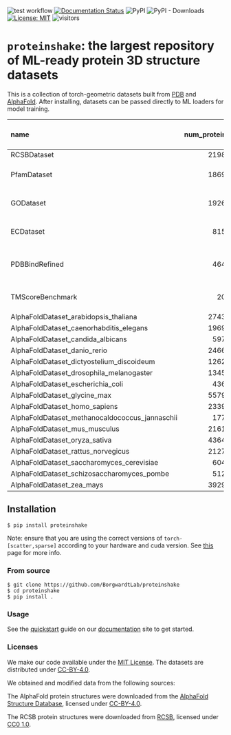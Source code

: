 [pypi-url]: https://pypi.org/project/proteinshake

![test workflow](https://github.com/BorgwardtLab/proteinshake/actions/workflows/build.yml/badge.svg)
[![Documentation Status](https://readthedocs.org/projects/proteinshake/badge/?version=latest)](https://proteinshake.readthedocs.io/en/latest/?badge=latest)
![PyPI](https://img.shields.io/pypi/v/proteinshake)
![PyPI - Downloads](https://img.shields.io/pypi/dm/proteinshake)
[![License: MIT](https://img.shields.io/badge/License-MIT-yellow.svg)](https://raw.githubusercontent.com/BorgwardtLab/proteinshake/main/LICENSE)
![visitors](https://visitor-badge.glitch.me/badge?page_id=BorgwardtLab.proteinshake)

# `proteinshake`: the largest repository of ML-ready protein 3D structure datasets

This is a collection of torch-geometric datasets built from [PDB](https://www.rcsb.org/) and [AlphaFold](https://alphafold.ebi.ac.uk/).
After installing, datasets can be passed directly to ML loaders for model training.


| name                                           |   num_proteins |   avg size (# residues) | property                                | values      | type                      |
|:-----------------------------------------------|---------------:|------------------------:|:----------------------------------------|:------------|:--------------------------|
| RCSBDataset                                    |          21989 |                 56.8898 | -                                     | -         | -                       |
| PfamDataset                                    |          18696 |                 59.4297 | Protein Family (Pfam)                   | 5215 (root) | Categorical, Hierarchical |
| GODataset                                      |          19267 |                 58.8485 | Gene Ontology (GO)                      | 101 (root)  | Categorical, Hierarchical |
| ECDataset                                      |           8150 |                 74.9618 | Enzyme Classification (`EC`)            | 2173        | Categorical               |
| PDBBindRefined                                 |           4642 |                108.806  | Small Mol. Binding Site (residue-level) | 2           | Binary                    |
| TMScoreBenchmark                               |            200 |                 49.458  | TM Score                                | [0-1]       | Real-valued, Pairwise     |
| AlphaFoldDataset_arabidopsis_thaliana          |          27434 |                 66.1312 | -                                     | -         | -                       |
| AlphaFoldDataset_caenorhabditis_elegans        |          19694 |                 65.0678 | -                                     | -         | -                       |
| AlphaFoldDataset_candida_albicans              |           5974 |                 62.782  | -                                     | -         | -                       |
| AlphaFoldDataset_danio_rerio                   |          24664 |                 75.2797 | -                                     | -         | -                       |
| AlphaFoldDataset_dictyostelium_discoideum      |          12622 |                 85.9275 | -                                     | -         | -                       |
| AlphaFoldDataset_drosophila_melanogaster       |          13458 |                 81.2947 | -                                     | -         | -                       |
| AlphaFoldDataset_escherichia_coli              |           4363 |                 51.5408 | -                                     | -         | -                       |
| AlphaFoldDataset_glycine_max                   |          55799 |                 58.0664 | -                                     | -         | -                       |
| AlphaFoldDataset_homo_sapiens                  |          23391 |                105.457  | -                                     | -         | -                       |
| AlphaFoldDataset_methanocaldococcus_jannaschii |           1773 |                 46.7467 | -                                     | -         | -                       |
| AlphaFoldDataset_mus_musculus                  |          21615 |                 83.0434 | -                                     | -         | -                       |
| AlphaFoldDataset_oryza_sativa                  |          43649 |                 44.1931 | -                                     | -         | -                       |
| AlphaFoldDataset_rattus_norvegicus             |          21272 |                 78.1547 | -                                     | -         | -                       |
| AlphaFoldDataset_saccharomyces_cerevisiae      |           6040 |                 80.0745 | -                                     | -         | -                       |
| AlphaFoldDataset_schizosaccharomyces_pombe     |           5128 |                 76.2427 | -                                     | -         | -                       |
| AlphaFoldDataset_zea_mays                      |          39299 |                 46.1618 | -                                     | -         | -                       |



## Installation


```
$ pip install proteinshake
```

Note: ensure that you are using the correct versions of `torch-[scatter,sparse]` according to your hardware and cuda version. See [this](https://pytorch-geometric.readthedocs.io/en/latest/notes/installation.html#installation-via-pip-wheels) page for more info.


### From source

```
$ git clone https://github.com/BorgwardtLab/proteinshake
$ cd proteinshake
$ pip install .
```

### Usage

See the [quickstart](https://proteinshake.readthedocs.io/en/latest/notes/quickstart.html) guide on our [documentation](https://proteinshake.readthedocs.io/en/latest/index.html) site to get started.

### Licenses

We make our code available under the [MIT License](https://github.com/BorgwardtLab/proteinshake/blob/main/LICENSE). The datasets are distributed under [CC-BY-4.0](https://creativecommons.org/licenses/by/4.0/).

We obtained and modified data from the following sources:

The AlphaFold protein structures were downloaded from the [AlphaFold Structure Database](https://alphafold.ebi.ac.uk/), licensed under [CC-BY-4.0](https://creativecommons.org/licenses/by/4.0/).

The RCSB protein structures were downloaded from [RCSB](https://www.rcsb.org/), licensed under [CC0 1.0](https://creativecommons.org/publicdomain/zero/1.0/).
